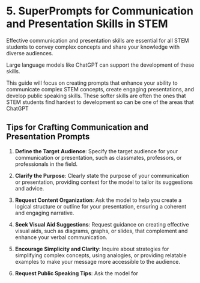 # 5. SuperPrompts for Communication and Presentation Skills in STEM

Effective communication and presentation skills are essential for all STEM students to convey complex concepts and share your knowledge with diverse audiences. 

Large language models like ChatGPT can support the development of these skills. 

This guide will focus on creating prompts that enhance your ability to communicate complex STEM concepts, create engaging presentations, and develop public speaking skills.  These softer skills are often the ones that STEM students find hardest to development so can be one of the areas that ChatGPT 

## Tips for Crafting Communication and Presentation Prompts

1. **Define the Target Audience**: Specify the target audience for your communication or presentation, such as classmates, professors, or professionals in the field.

2. **Clarify the Purpose**: Clearly state the purpose of your communication or presentation, providing context for the model to tailor its suggestions and advice.

3. **Request Content Organization**: Ask the model to help you create a logical structure or outline for your presentation, ensuring a coherent and engaging narrative.

4. **Seek Visual Aid Suggestions**: Request guidance on creating effective visual aids, such as diagrams, graphs, or slides, that complement and enhance your verbal communication.

5. **Encourage Simplicity and Clarity**: Inquire about strategies for simplifying complex concepts, using analogies, or providing relatable examples to make your message more accessible to the audience.

6. **Request Public Speaking Tips**: Ask the model for
